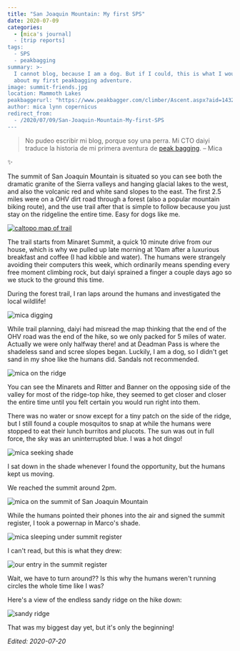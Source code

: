 ```yaml
---
title: "San Joaquin Mountain: My first SPS"
date: 2020-07-09
categories:
  - [mica's journal]
  - [trip reports]
tags:
  - SPS
  - peakbagging
summary: >-
  I cannot blog, because I am a dog. But if I could, this is what I would say
  about my first peakbagging adventure.
image: summit-friends.jpg
location: Mammoth Lakes
peakbaggerurl: "https://www.peakbagger.com/climber/Ascent.aspx?aid=1432331"
author: mica lynn copernicus
redirect_from:
  - /2020/07/09/San-Joaquin-Mountain-My-first-SPS
---
```


> No pudeo escribir mi blog, porque soy una perra. Mi CTO daiyi traduce la historia de mi primera aventura de [peak bagging](https://en.wikipedia.org/wiki/Peak_bagging).
> – Mica

✨

The summit of San Joaquin Mountain is situated so you can see both the dramatic granite of the Sierra valleys and hanging glacial lakes to the west, and also the volcanic red and white sand slopes to the east. The first 2.5 miles were on a OHV dirt road through a forest (also a popular mountain biking route), and the use trail after that is simple to follow because you just stay on the ridgeline the entire time. Easy for dogs like me.

[![caltopo map of trail](map.jpg)](https://caltopo.com/map.html#ll=37.68623,-119.08888&z=14&b=f16a&o=r2&n=0.25)

The trail starts from Minaret Summit, a quick 10 minute drive from our house, which is why we pulled up late morning at 10am after a luxurious breakfast and coffee (I had kibble and water). The humans were strangely avoiding their computers this week, which ordinarily means spending every free moment climbing rock, but daiyi sprained a finger a couple days ago so we stuck to the ground this time.

During the forest trail, I ran laps around the humans and investigated the local wildlife!

![mica digging](mica-digging.gif)

While trail planning, daiyi had misread the map thinking that the end of the OHV road was the end of the hike, so we only packed for 5 miles of water. Actually we were only halfway there! and at Deadman Pass is where the shadeless sand and scree slopes began. Luckily, I am a dog, so I didn't get sand in my shoe like the humans did. Sandals not recommended.

![mica on the ridge](on-the-ridge.jpg)

You can see the Minarets and Ritter and Banner on the opposing side of the valley for most of the ridge-top hike, they seemed to get closer and closer the entire time until you felt certain you would run right into them.

There was no water or snow except for a tiny patch on the side of the ridge, but I still found a couple mosquitos to snap at while the humans were stopped to eat their lunch burritos and plucots. The sun was out in full force, the sky was an uninterrupted blue. I was a hot dingo!

![mica seeking shade](hot-dingo.jpg)

I sat down in the shade whenever I found the opportunity, but the humans kept us moving.

We reached the summit around 2pm.

![mica on the summit of San Joaquin Mountain](san-joaquin-summit.jpg)

While the humans pointed their phones into the air and signed the summit register, I took a powernap in Marco's shade.

![mica sleeping under summit register](summit-register-nap.jpg)

I can't read, but this is what they drew:

![our entry in the summit register](summit-register.jpg)

Wait, we have to turn around?? Is this why the humans weren't running circles the whole time like I was?

Here's a view of the endless sandy ridge on the hike down:

![sandy ridge](ridge-going-back.jpg)

That was my biggest day yet, but it's only the beginning!

_Edited: 2020-07-20_

